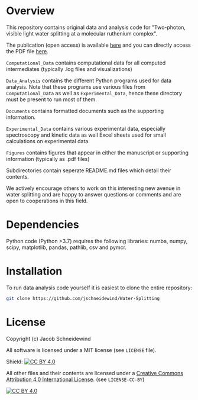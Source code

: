 # Overview

This repository contains original data and analysis code for "Two-photon, visible light water splitting at a molecular ruthenium complex".

The publication (open access) is available [here](https://doi.org/10.1039/D1EE01053K) and you can directly access the PDF file [here](https://github.com/jschneidewind/Water-Splitting/blob/master/Documents/Paper_d1ee01053k.pdf).

`Computational_Data` contains computational data for all computed intermediates (typically .log files and visualizations)

`Data_Analysis` contains the different Python programs used for data analysis. Note that these programs use various files from `Computational_Data` as well as `Experimental_Data`, hence these directory must be present to run most of them.

`Documents` contains formatted documents such as the supporting information.

`Experimental_Data` contains various experimental data, especially spectroscopy and kinetic data as well Excel sheets used for small calculations on experimental data.

`Figures` contains figures that appear in either the manuscript or supporting information (typically as .pdf files)

Subdirectories contain seperate README.md files which detail their contents.

We actively encourage others to work on this interesting new avenue in water splitting and are happy to answer questions or comments and are open to cooperations in this field.

# Dependencies

Python code (Python >3.7) requires the following libraries: numba, numpy, scipy, matplotlib, pandas, pathlib, csv and pymcr.

# Installation

To run data analysis code yourself it is easiest to clone the entire repository:

```bash
git clone https://github.com/jschneidewind/Water-Splitting
```


# License

Copyright (c) Jacob Schneidewind

All software is licensed under a MIT license (see `LICENSE` file).

Shield: [![CC BY 4.0][cc-by-shield]][cc-by]

All other files and their contents are licensed under a
[Creative Commons Attribution 4.0 International License][cc-by]. (see `LICENSE-CC-BY`)

[![CC BY 4.0][cc-by-image]][cc-by]

[cc-by]: http://creativecommons.org/licenses/by/4.0/
[cc-by-image]: https://i.creativecommons.org/l/by/4.0/88x31.png
[cc-by-shield]: https://img.shields.io/badge/License-CC%20BY%204.0-lightgrey.svg
